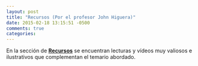 ```yaml
---
layout: post
title: "Recursos (Por el profesor John Higuera)"
date: 2015-02-18 13:15:51 -0500
comments: true
categories: 
---
```

En la sección de **[Recursos](/recursos)** se encuentran lecturas y vídeos muy valiosos e ilustrativos que complementan el temario abordado.